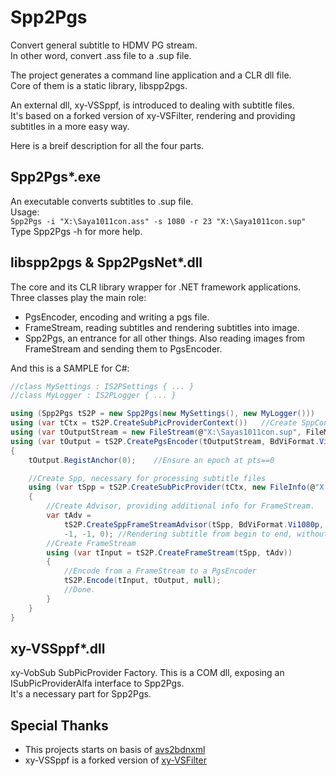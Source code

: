 # Spp2Pgs
Convert general subtitle to HDMV PG stream.  
In other word, convert .ass file to a .sup file.

The project generates a command line application and a CLR dll file.  
Core of them is a static library, libspp2pgs.

An external dll, xy-VSSppf, is introduced to dealing with subtitle files.  
It's based on a forked version of xy-VSFilter, rendering and providing subtitles in a more easy way.  

Here is a breif description for all the four parts.

## Spp2Pgs*.exe
An executable converts subtitles to .sup file.  
Usage:  
`Spp2Pgs -i "X:\Saya1011con.ass" -s 1080 -r 23 "X:\Saya1011con.sup"`  
Type Spp2Pgs -h for more help.

## libspp2pgs & Spp2PgsNet*.dll
The core and its CLR library wrapper for .NET framework applications.  
Three classes play the main role:  
* PgsEncoder, encoding and writing a pgs file.
* FrameStream, reading subtitles and rendering subtitles into image.
* Spp2Pgs, an entrance for all other things. Also reading images from FrameStream and sending them to PgsEncoder.

And this is a SAMPLE for C#:  
```csharp
//class MySettings : IS2PSettings { ... }
//class MyLogger : IS2PLogger { ... }

using (Spp2Pgs tS2P = new Spp2Pgs(new MySettings(), new MyLogger()))	//Create Spp2Pgs obj
using (var tCtx = tS2P.CreateSubPicProviderContext())	//Create SppContext Obj, necessary for creating Spp
using (var tOutputStream = new FileStream(@"X:\Sayas1011con.sup", FileMode.Create))	//Create output file
using (var tOutput = tS2P.CreatePgsEncoder(tOutputStream, BdViFormat.Vi1080i, BdViFrameRate.Vi23)) //Create PgsEncoder
{
    tOutput.RegistAnchor(0);    //Ensure an epoch at pts==0

	//Create Spp, necessary for processing subtitle files
	using (var tSpp = tS2P.CreateSubPicProvider(tCtx, new FileInfo(@"X:\Illya.ass")))
	{
		//Create Advisor, providing additional info for FrameStream.
		var tAdv =
			tS2P.CreateSppFrameStreamAdvisor(tSpp, BdViFormat.Vi1080p, BdViFrameRate.Vi23,	//Rendering format and rate
			-1, -1, 0);	//Rendering subtitle from begin to end, without an offset.
		//Create FrameStream
		using (var tInput = tS2P.CreateFrameStream(tSpp, tAdv))
		{
			//Encode from a FrameStream to a PgsEncoder
			tS2P.Encode(tInput, tOutput, null);
			//Done.
		}
	}
}
```

## xy-VSSppf*.dll
xy-VobSub SubPicProvider Factory. This is a COM dll, exposing an ISubPicProviderAlfa interface to Spp2Pgs.  
It's a necessary part for Spp2Pgs.


## Special Thanks
* This projects starts on basis of [avs2bdnxml](http://www.ps-auxw.de/avs2bdnxml/)
* xy-VSSppf is a forked version of [xy-VSFilter](https://github.com/Cyberbeing/xy-VSFilter)

